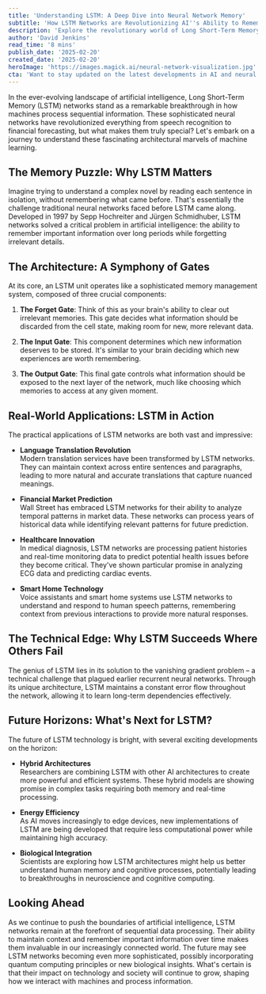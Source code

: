 ```yaml
---
title: 'Understanding LSTM: A Deep Dive into Neural Network Memory'
subtitle: 'How LSTM Networks are Revolutionizing AI''s Ability to Remember'
description: 'Explore the revolutionary world of Long Short-Term Memory (LSTM) networks, the breakthrough technology that''s transforming how artificial intelligence processes and remembers information. From language translation to healthcare diagnostics, discover how these sophisticated neural networks are shaping our future.'
author: 'David Jenkins'
read_time: '8 mins'
publish_date: '2025-02-20'
created_date: '2025-02-20'
heroImage: 'https://images.magick.ai/neural-network-visualization.jpg'
cta: 'Want to stay updated on the latest developments in AI and neural networks? Follow us on LinkedIn for in-depth analysis and breaking news in the world of artificial intelligence!'
---
```


In the ever-evolving landscape of artificial intelligence, Long Short-Term Memory (LSTM) networks stand as a remarkable breakthrough in how machines process sequential information. These sophisticated neural networks have revolutionized everything from speech recognition to financial forecasting, but what makes them truly special? Let's embark on a journey to understand these fascinating architectural marvels of machine learning.

## The Memory Puzzle: Why LSTM Matters

Imagine trying to understand a complex novel by reading each sentence in isolation, without remembering what came before. That's essentially the challenge traditional neural networks faced before LSTM came along. Developed in 1997 by Sepp Hochreiter and Jürgen Schmidhuber, LSTM networks solved a critical problem in artificial intelligence: the ability to remember important information over long periods while forgetting irrelevant details.

## The Architecture: A Symphony of Gates

At its core, an LSTM unit operates like a sophisticated memory management system, composed of three crucial components:

1. **The Forget Gate**: Think of this as your brain's ability to clear out irrelevant memories. This gate decides what information should be discarded from the cell state, making room for new, more relevant data.

2. **The Input Gate**: This component determines which new information deserves to be stored. It's similar to your brain deciding which new experiences are worth remembering.

3. **The Output Gate**: This final gate controls what information should be exposed to the next layer of the network, much like choosing which memories to access at any given moment.

## Real-World Applications: LSTM in Action

The practical applications of LSTM networks are both vast and impressive:

- **Language Translation Revolution**  
  Modern translation services have been transformed by LSTM networks. They can maintain context across entire sentences and paragraphs, leading to more natural and accurate translations that capture nuanced meanings.

- **Financial Market Prediction**  
  Wall Street has embraced LSTM networks for their ability to analyze temporal patterns in market data. These networks can process years of historical data while identifying relevant patterns for future prediction.

- **Healthcare Innovation**  
  In medical diagnosis, LSTM networks are processing patient histories and real-time monitoring data to predict potential health issues before they become critical. They've shown particular promise in analyzing ECG data and predicting cardiac events.

- **Smart Home Technology**  
  Voice assistants and smart home systems use LSTM networks to understand and respond to human speech patterns, remembering context from previous interactions to provide more natural responses.

## The Technical Edge: Why LSTM Succeeds Where Others Fail

The genius of LSTM lies in its solution to the vanishing gradient problem – a technical challenge that plagued earlier recurrent neural networks. Through its unique architecture, LSTM maintains a constant error flow throughout the network, allowing it to learn long-term dependencies effectively.

## Future Horizons: What's Next for LSTM?

The future of LSTM technology is bright, with several exciting developments on the horizon:

- **Hybrid Architectures**  
  Researchers are combining LSTM with other AI architectures to create more powerful and efficient systems. These hybrid models are showing promise in complex tasks requiring both memory and real-time processing.

- **Energy Efficiency**  
  As AI moves increasingly to edge devices, new implementations of LSTM are being developed that require less computational power while maintaining high accuracy.

- **Biological Integration**  
  Scientists are exploring how LSTM architectures might help us better understand human memory and cognitive processes, potentially leading to breakthroughs in neuroscience and cognitive computing.

## Looking Ahead

As we continue to push the boundaries of artificial intelligence, LSTM networks remain at the forefront of sequential data processing. Their ability to maintain context and remember important information over time makes them invaluable in our increasingly connected world. The future may see LSTM networks becoming even more sophisticated, possibly incorporating quantum computing principles or new biological insights. What's certain is that their impact on technology and society will continue to grow, shaping how we interact with machines and process information.